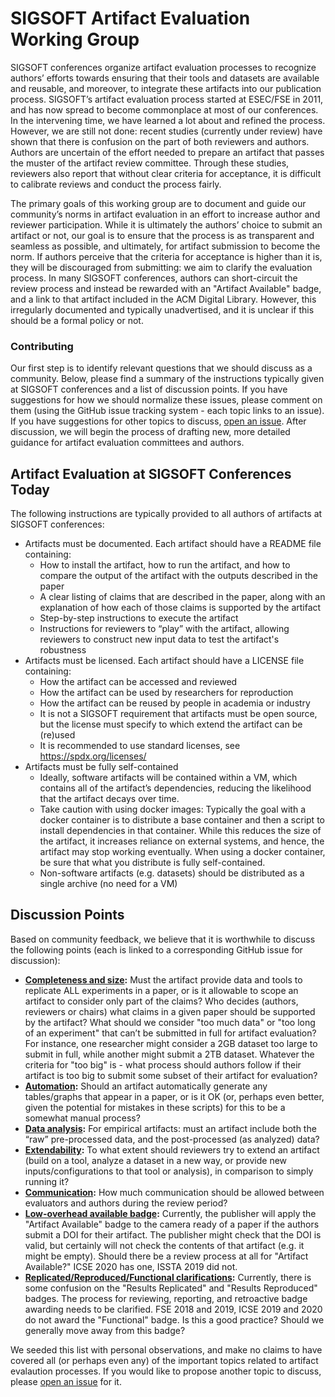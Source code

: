 # SIGSOFT Artifact Evaluation Working Group
SIGSOFT conferences organize artifact evaluation processes to recognize authors’ efforts towards ensuring that their tools and datasets are available and reusable, and moreover, to integrate these artifacts into our publication process. SIGSOFT’s artifact evaluation process started at ESEC/FSE in 2011, and has now spread to become commonplace at most of our conferences. In the intervening time, we have learned a lot about and refined the process. However, we are still not done: recent studies (currently under review) have shown that there is confusion on the part of both reviewers and authors. Authors are uncertain of the effort needed to prepare an artifact that passes the muster of the artifact review committee. Through these studies, reviewers also report that without clear criteria for acceptance, it is difficult to calibrate reviews and conduct the process fairly.

The primary goals of this working group are to document and guide our community’s norms in artifact evaluation in an effort to increase author and reviewer participation. While it is ultimately the authors’ choice to submit an artifact or not, our goal is to ensure that the process is as transparent and seamless as possible, and ultimately, for artifact submission to become the norm. If authors perceive that the criteria for acceptance is higher than it is, they will be discouraged from submitting: we aim to clarify the evaluation process. In many SIGSOFT conferences, authors can short-circuit the review process and instead be rewarded with an "Artifact Available" badge, and a link to that artifact included in the ACM Digital Library. However, this irregularly documented and typically unadvertised, and it is unclear if this should be a formal policy or not.

### Contributing
Our first step is to identify relevant questions that we should discuss as a community. Below, please find a summary of the instructions typically given at SIGSOFT conferences and a list of discussion points. If you have suggestions for how we should normalize these issues, please comment on them (using the GitHub issue tracking system - each topic links to an issue). If you have suggestions for other topics to discuss, [open an issue](https://github.com/acmsigsoft/artifact-evaluation/issues/new). After discussion, we will begin the process of drafting new, more detailed guidance for artifact evaluation committees and authors.

## Artifact Evaluation at SIGSOFT Conferences Today

The following instructions are typically provided to all authors of artifacts at SIGSOFT conferences:

* Artifacts must be documented. Each artifact should have a README file containing:
	* How to install the artifact, how to run the artifact, and how to compare the output of the artifact with the outputs described in the paper
	* A  clear listing of claims that are described in the paper, along with an explanation of how each of those claims is supported by the artifact
	* Step-by-step instructions to execute the artifact
	* Instructions for reviewers to “play” with the artifact, allowing reviewers to construct new input data to test the artifact's robustness
* Artifacts must be licensed. Each artifact should have a LICENSE file containing:
    * How the artifact can be accessed and reviewed
    * How the artifact can be used by researchers for reproduction
    * How the artifact can be reused by people in academia or industry
    * It is not a SIGSOFT requirement that artifacts must be open source,
      but the license must specify to which extend the artifact can be (re)used
    * It is recommended to use standard licenses, see https://spdx.org/licenses/
* Artifacts must be fully self-contained
	* Ideally, software artifacts will be contained within a VM, which contains all of the artifact’s dependencies, reducing the likelihood that the artifact decays over time.
	* Take caution with using docker images: Typically the goal with a docker container is to distribute a base container and then a script to install dependencies in that container. While this reduces the size of the artifact, it increases reliance on external systems, and hence, the artifact may stop working eventually. When using a docker container, be sure that what you distribute is fully self-contained.
	* Non-software artifacts (e.g. datasets) should be distributed as a single archive (no need for a VM)


## <a name="discussion-points"></a>Discussion Points
Based on community feedback, we believe that it is worthwhile to discuss the following points (each is linked to a corresponding GitHub issue for discussion):

* **[Completeness and size](https://github.com/acmsigsoft/artifact-evaluation/issues/1):** Must the artifact provide data and tools to replicate ALL experiments in a paper, or is it allowable to scope an artifact to consider only part of the claims? Who decides (authors, reviewers or chairs) what claims in a given paper should be supported by the artifact? What should we consider "too much data" or "too long of an experiment" that can’t be submitted in full for artifact evaluation? For instance, one researcher might consider a 2GB dataset too large to submit in full, while another might submit a 2TB dataset. Whatever the criteria for "too big" is - what process should authors follow if their artifact is too big to submit some subset of their artifact for evaluation?
* **[Automation](https://github.com/acmsigsoft/artifact-evaluation/issues/2):** Should an artifact automatically generate any tables/graphs that appear in a paper, or is it OK (or, perhaps even better, given the potential for mistakes in these scripts) for this to be a somewhat manual process?
* **[Data analysis](https://github.com/acmsigsoft/artifact-evaluation/issues/3):** For empirical artifacts: must an artifact include both the “raw” pre-processed data, and the post-processed (as analyzed) data?
* **[Extendability](https://github.com/acmsigsoft/artifact-evaluation/issues/4):** To what extent should reviewers try to extend an artifact (build on a tool, analyze a dataset in a new way, or provide new inputs/configurations to that tool or analysis), in comparison to simply running it?
* **[Communication](https://github.com/acmsigsoft/artifact-evaluation/issues/5):** How much communication should be allowed between evaluators and authors during the review period?
* **[Low-overhead available badge](https://github.com/acmsigsoft/artifact-evaluation/issues/6):** Currently, the publisher will apply the "Artifact Available" badge to the camera ready of a paper if the authors submit a DOI for their artifact. The publisher might check that the DOI is valid, but certainly will not check the contents of that artifact (e.g. it might be empty). Should there be a review process at all for "Artifact Available?" ICSE 2020 has one, ISSTA 2019 did not.
* **[Replicated/Reproduced/Functional clarifications](https://github.com/acmsigsoft/artifact-evaluation/issues/7):** Currently, there is some confusion on the "Results Replicated" and "Results Reproduced" badges. The process for reviewing, reporting, and retroactive badge awarding needs to be clarified. FSE 2018 and 2019, ICSE 2019 and 2020 do not award the "Functional" badge. Is this a good practice? Should we generally move away from this badge?


We seeded this list with personal observations, and make no claims to have covered all (or perhaps even any) of the important topics related to artifact evalaution processes. If you would like to propose another topic to discuss, please [open an issue](https://github.com/acmsigsoft/artifact-evaluation/issues/new) for it.
